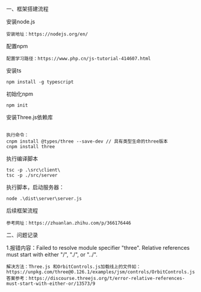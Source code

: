 一、框架搭建流程

安装node.js
```step
安装地址：https://nodejs.org/en/
```

配置npm
```step
配置学习路径：https://www.php.cn/js-tutorial-414607.html
```

安装ts 
```step
npm install -g typescript
```

初始化npm
```step
npm init
```

安装Three.js依赖库
```step

执行命令：
cnpm install @types/three --save-dev // 具有类型生命的three版本
cnpm install three
```

执行编译脚本
```step
tsc -p .\src\client\
tsc -p ./src/server
```

执行脚本，启动服务器：
```step
node .\dist\server\server.js 
```


后续框架流程
```step
参考网址：https://zhuanlan.zhihu.com/p/366176446
```
二、问题记录

1.报错内容：Failed to resolve module specifier "three". Relative references must start with either "/", "./", or "../".

    解决方法：Three.js 和OrbitControls.js加载线上的文件如：https://unpkg.com/three@0.126.1/examples/jsm/controls/OrbitControls.js
    答案参考：https://discourse.threejs.org/t/error-relative-references-must-start-with-either-or/13573/9


